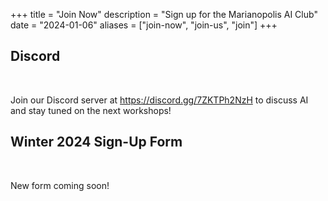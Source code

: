 +++
title = "Join Now"
description = "Sign up for the Marianopolis AI Club"
date = "2024-01-06"
aliases = ["join-now", "join-us", "join"]
+++


## Discord

<br>

Join our Discord server at https://discord.gg/7ZKTPh2NzH to discuss AI and stay tuned on the next workshops!

## Winter 2024 Sign-Up Form

<br>

New form coming soon!

<!--
## Facebook

Join us on Facebook at https://www.facebook.com/groups/413334356715458/ to get all the important events and announcements -->
